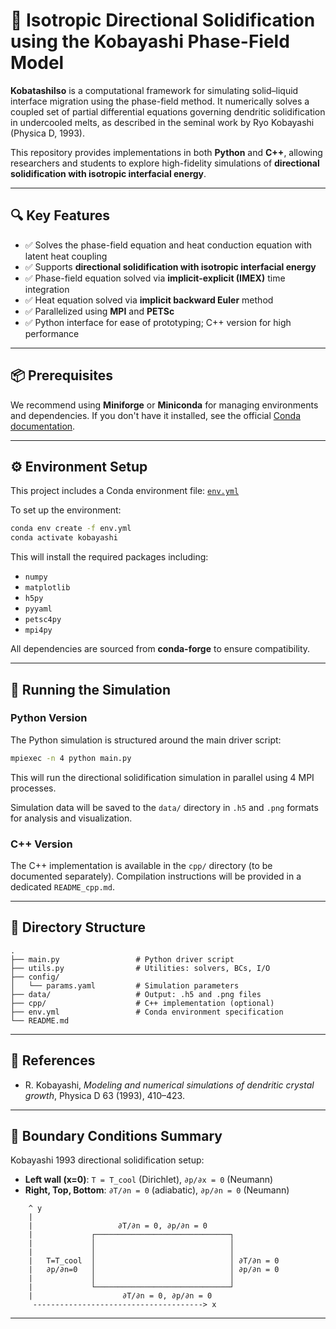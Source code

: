# 🌊 Isotropic Directional Solidification using the Kobayashi Phase-Field Model

**KobatashiIso** is a computational framework for simulating solid–liquid interface migration using the phase-field method. It numerically solves a coupled set of partial differential equations governing dendritic solidification in undercooled melts, as described in the seminal work by Ryo Kobayashi (Physica D, 1993).

This repository provides implementations in both **Python** and **C++**, allowing researchers and students to explore high-fidelity simulations of **directional solidification with isotropic interfacial energy**.

---

## 🔍 Key Features

* ✅ Solves the phase-field equation and heat conduction equation with latent heat coupling
* ✅ Supports **directional solidification with isotropic interfacial energy**
* ✅ Phase-field equation solved via **implicit-explicit (IMEX)** time integration
* ✅ Heat equation solved via **implicit backward Euler** method
* ✅ Parallelized using **MPI** and **PETSc**
* ✅ Python interface for ease of prototyping; C++ version for high performance

---

## 📦 Prerequisites

We recommend using **Miniforge** or **Miniconda** for managing environments and dependencies. If you don't have it installed, see the official [Conda documentation](https://docs.conda.io/projects/conda/en/latest/index.html).

---

## ⚙️ Environment Setup

This project includes a Conda environment file: [`env.yml`](./env.yml)

To set up the environment:

```bash
conda env create -f env.yml
conda activate kobayashi
```

This will install the required packages including:

* `numpy`
* `matplotlib`
* `h5py`
* `pyyaml`
* `petsc4py`
* `mpi4py`

All dependencies are sourced from **conda-forge** to ensure compatibility.

---

## 🚀 Running the Simulation

### Python Version

The Python simulation is structured around the main driver script:

```bash
mpiexec -n 4 python main.py
```

This will run the directional solidification simulation in parallel using 4 MPI processes.

Simulation data will be saved to the `data/` directory in `.h5` and `.png` formats for analysis and visualization.

### C++ Version

The C++ implementation is available in the `cpp/` directory (to be documented separately). Compilation instructions will be provided in a dedicated `README_cpp.md`.

---

## 📁 Directory Structure

```
.
├── main.py                 # Python driver script
├── utils.py                # Utilities: solvers, BCs, I/O
├── config/
│   └── params.yaml         # Simulation parameters
├── data/                   # Output: .h5 and .png files
├── cpp/                    # C++ implementation (optional)
├── env.yml                 # Conda environment specification
└── README.md
```

---

## 📘 References

* R. Kobayashi, *Modeling and numerical simulations of dendritic crystal growth*, Physica D 63 (1993), 410–423.

---

## 🌌 Boundary Conditions Summary

Kobayashi 1993 directional solidification setup:

* **Left wall (x=0)**: `T = T_cool` (Dirichlet), `∂p/∂x = 0` (Neumann)
* **Right, Top, Bottom**: `∂T/∂n = 0` (adiabatic), `∂p/∂n = 0` (Neumann)

```text
    ^ y
    |
    |                   ∂T/∂n = 0, ∂p/∂n = 0
    |             ┌──────────────────────────────┐
    |             │                              │
    |             │                              │
    |   T=T_cool  │                              │ ∂T/∂n = 0
    |   ∂p/∂n=0   │                              │ ∂p/∂n = 0
    |             │                              │
    |             └──────────────────────────────┘
    |                    ∂T/∂n = 0, ∂p/∂n = 0
     --------------------------------------> x
```

---

